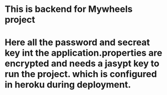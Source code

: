 # This is backend for Mywheels project 
# Here all the password and secreat key int the application.properties are encrypted and needs a jasypt key to run the project. which is configured in heroku during deployment.
